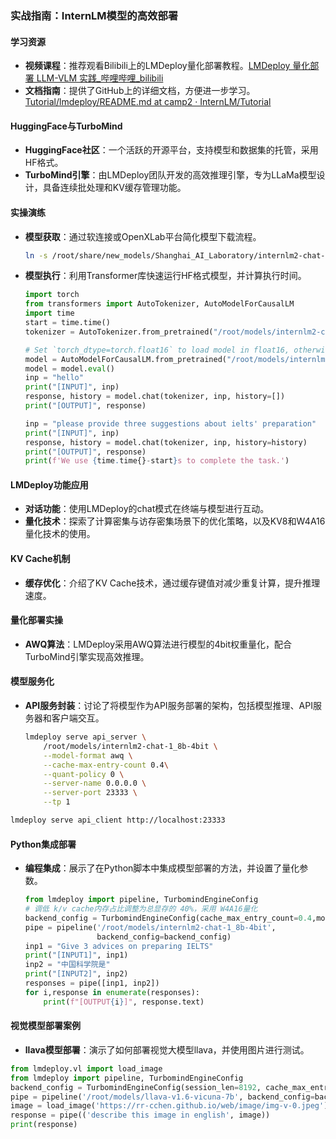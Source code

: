 ### 实战指南：InternLM模型的高效部署

#### 学习资源
- **视频课程**：推荐观看Bilibili上的LMDeploy量化部署教程。[LMDeploy 量化部署 LLM-VLM 实践_哔哩哔哩_bilibili](https://link.zhihu.com/?target=https%3A//www.bilibili.com/video/BV1tr421x75B/)
- **文档指南**：提供了GitHub上的详细文档，方便进一步学习。[Tutorial/lmdeploy/README.md at camp2 · InternLM/Tutorial](https://link.zhihu.com/?target=https%3A//github.com/InternLM/Tutorial/blob/camp2/lmdeploy/README.md)

#### HuggingFace与TurboMind
- **HuggingFace社区**：一个活跃的开源平台，支持模型和数据集的托管，采用HF格式。
- **TurboMind引擎**：由LMDeploy团队开发的高效推理引擎，专为LLaMa模型设计，具备连续批处理和KV缓存管理功能。

#### 实操演练
- **模型获取**：通过软连接或OpenXLab平台简化模型下载流程。

  ```bash
  ln -s /root/share/new_models/Shanghai_AI_Laboratory/internlm2-chat-1_8b /root/models
  ```

- **模型执行**：利用Transformer库快速运行HF格式模型，并计算执行时间。

  ```python
  import torch
  from transformers import AutoTokenizer, AutoModelForCausalLM
  import time
  start = time.time()
  tokenizer = AutoTokenizer.from_pretrained("/root/models/internlm2-chat-1_8b", trust_remote_code=True)
  
  # Set `torch_dtype=torch.float16` to load model in float16, otherwise it will be loaded as float32 and cause OOM Error.
  model = AutoModelForCausalLM.from_pretrained("/root/models/internlm2-chat-1_8b", torch_dtype=torch.float16, trust_remote_code=True).cuda()
  model = model.eval()
  inp = "hello"
  print("[INPUT]", inp)
  response, history = model.chat(tokenizer, inp, history=[])
  print("[OUTPUT]", response)
  
  inp = "please provide three suggestions about ielts' preparation"
  print("[INPUT]", inp)
  response, history = model.chat(tokenizer, inp, history=history)
  print("[OUTPUT]", response)
  print(f'We use {time.time{}-start}s to complete the task.')
  ```

#### LMDeploy功能应用
- **对话功能**：使用LMDeploy的chat模式在终端与模型进行互动。
- **量化技术**：探索了计算密集与访存密集场景下的优化策略，以及KV8和W4A16量化技术的使用。

#### KV Cache机制
- **缓存优化**：介绍了KV Cache技术，通过缓存键值对减少重复计算，提升推理速度。

#### 量化部署实操
- **AWQ算法**：LMDeploy采用AWQ算法进行模型的4bit权重量化，配合TurboMind引擎实现高效推理。

#### 模型服务化
- **API服务封装**：讨论了将模型作为API服务部署的架构，包括模型推理、API服务器和客户端交互。

  ```bash
  lmdeploy serve api_server \
      /root/models/internlm2-chat-1_8b-4bit \
      --model-format awq \
      --cache-max-entry-count 0.4\
      --quant-policy 0 \
      --server-name 0.0.0.0 \
      --server-port 23333 \
      --tp 1
  ```

```bash
lmdeploy serve api_client http://localhost:23333
```

#### Python集成部署

- **编程集成**：展示了在Python脚本中集成模型部署的方法，并设置了量化参数。

  ```python
  from lmdeploy import pipeline, TurbomindEngineConfig
  # 调低 k/v cache内存占比调整为总显存的 40%，采用 W4A16量化
  backend_config = TurbomindEngineConfig(cache_max_entry_count=0.4,model_format="awq")
  pipe = pipeline('/root/models/internlm2-chat-1_8b-4bit',
                  backend_config=backend_config)
  inp1 = "Give 3 advices on preparing IELTS"
  print("[INPUT1]", inp1)
  inp2 = "中国科学院是"
  print("[INPUT2]", inp2)
  responses = pipe([inp1, inp2])
  for i,response in enumerate(responses):
      print(f"[OUTPUT{i}]", response.text)
  ```

#### 视觉模型部署案例
- **llava模型部署**：演示了如何部署视觉大模型llava，并使用图片进行测试。

```python
from lmdeploy.vl import load_image
from lmdeploy import pipeline, TurbomindEngineConfig
backend_config = TurbomindEngineConfig(session_len=8192, cache_max_entry_count=0.4) # 图片分辨率较高时请调高session_len
pipe = pipeline('/root/models/llava-v1.6-vicuna-7b', backend_config=backend_config)
image = load_image('https://rr-cchen.github.io/web/image/img-v-0.jpeg')
response = pipe(('describe this image in english', image))
print(response)
```